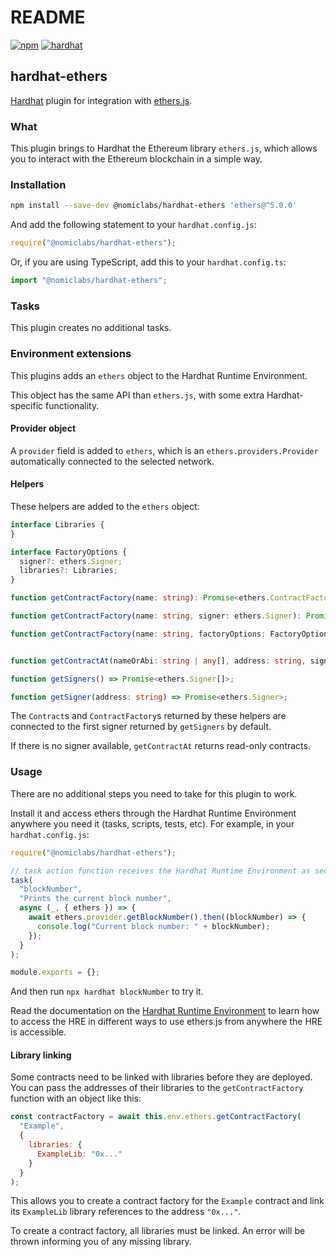 # README

[![npm](https://img.shields.io/npm/v/@nomiclabs/hardhat-ethers.svg)](https://www.npmjs.com/package/@nomiclabs/hardhat-ethers) [![hardhat](https://hardhat.org/buidler-plugin-badge.svg?1)](https://hardhat.org)

## hardhat-ethers

[Hardhat](https://hardhat.org) plugin for integration with [ethers.js](https://github.com/ethers-io/ethers.js/).

### What

This plugin brings to Hardhat the Ethereum library `ethers.js`, which allows you to interact with the Ethereum blockchain in a simple way.

### Installation

```bash
npm install --save-dev @nomiclabs/hardhat-ethers 'ethers@^5.0.0'
```

And add the following statement to your `hardhat.config.js`:

```javascript
require("@nomiclabs/hardhat-ethers");
```

Or, if you are using TypeScript, add this to your `hardhat.config.ts`:

```javascript
import "@nomiclabs/hardhat-ethers";
```

### Tasks

This plugin creates no additional tasks.

### Environment extensions

This plugins adds an `ethers` object to the Hardhat Runtime Environment.

This object has the same API than `ethers.js`, with some extra Hardhat-specific functionality.

#### Provider object

A `provider` field is added to `ethers`, which is an `ethers.providers.Provider` automatically connected to the selected network.

#### Helpers

These helpers are added to the `ethers` object:

```typescript
interface Libraries {
}

interface FactoryOptions {
  signer?: ethers.Signer;
  libraries?: Libraries;
}

function getContractFactory(name: string): Promise<ethers.ContractFactory>;

function getContractFactory(name: string, signer: ethers.Signer): Promise<ethers.ContractFactory>;

function getContractFactory(name: string, factoryOptions: FactoryOptions): Promise<ethers.ContractFactory>;


function getContractAt(nameOrAbi: string | any[], address: string, signer?: ethers.Signer): Promise<ethers.Contract>;

function getSigners() => Promise<ethers.Signer[]>;

function getSigner(address: string) => Promise<ethers.Signer>;
```

The `Contract`s and `ContractFactory`s returned by these helpers are connected to the first signer returned by `getSigners` by default.

If there is no signer available, `getContractAt` returns read-only contracts.

### Usage

There are no additional steps you need to take for this plugin to work.

Install it and access ethers through the Hardhat Runtime Environment anywhere you need it \(tasks, scripts, tests, etc\). For example, in your `hardhat.config.js`:

```javascript
require("@nomiclabs/hardhat-ethers");

// task action function receives the Hardhat Runtime Environment as second argument
task(
  "blockNumber",
  "Prints the current block number",
  async (_, { ethers }) => {
    await ethers.provider.getBlockNumber().then((blockNumber) => {
      console.log("Current block number: " + blockNumber);
    });
  }
);

module.exports = {};
```

And then run `npx hardhat blockNumber` to try it.

Read the documentation on the [Hardhat Runtime Environment](https://hardhat.org/advanced/hardhat-runtime-environment.html) to learn how to access the HRE in different ways to use ethers.js from anywhere the HRE is accessible.

#### Library linking

Some contracts need to be linked with libraries before they are deployed. You can pass the addresses of their libraries to the `getContractFactory` function with an object like this:

```javascript
const contractFactory = await this.env.ethers.getContractFactory(
  "Example",
  {
    libraries: {
      ExampleLib: "0x..."
    }
  }
);
```

This allows you to create a contract factory for the `Example` contract and link its `ExampleLib` library references to the address `"0x..."`.

To create a contract factory, all libraries must be linked. An error will be thrown informing you of any missing library.

